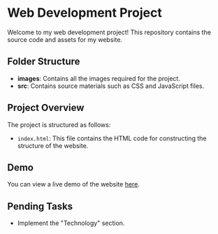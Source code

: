 # Web Development Project

Welcome to my web development project! This repository contains the source code and assets for my website.

## Folder Structure

- **images**: Contains all the images required for the project.
- **src**: Contains source materials such as CSS and JavaScript files.

## Project Overview

The project is structured as follows:

- `index.html`: This file contains the HTML code for constructing the structure of the website.

## Demo

You can view a live demo of the website [here]( https://brayanalmengor04.github.io/).

## Pending Tasks

- Implement the "Technology" section.
